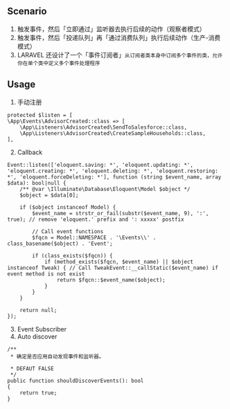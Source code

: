 ## Scenario

1. 触发事件，然后「立即通过」监听器去执行后续的动作（观察者模式）
2. 触发事件，然后「投递队列」再「通过消费队列」执行后续动作（生产-消费模式）
3. LARAVEL 还设计了一个「事件订阅者」`从订阅者类本身中订阅多个事件的类，允许你在单个类中定义多个事件处理程序`


## Usage

1. 手动注册
```
protected $listen = [
\App\Events\AdvisorCreated::class => [
    \App\Listeners\AdvisorCreated\SendToSalesforce::class,
    \App\Listeners\AdvisorCreated\CreateSampleHouseholds::class,
],
```
2. Callback
```
Event::listen(['eloquent.saving: *', 'eloquent.updating: *', 'eloquent.creating: *', 'eloquent.deleting: *', 'eloquent.restoring: *', 'eloquent.forceDeleting: *'], function (string $event_name, array $data): bool|null {
    /** @var \Illuminate\Database\Eloquent\Model $object */
    $object = $data[0];

    if ($object instanceof Model) {
        $event_name = strstr_or_fail(substr($event_name, 9), ':', true); // remove 'eloquent.' prefix and ': xxxxx' postfix

        // Call event functions
        $fqcn = Model::NAMESPACE . '\Events\\' . class_basename($object) . 'Event';

        if (class_exists($fqcn)) {
            if (method_exists($fqcn, $event_name) || $object instanceof Tweak) { // Call TweakEvent::__callStatic($event_name) if event method is not exist
                return $fqcn::$event_name($object);
            }
        }
    }

    return null;
});
```
3. Event Subscriber
4. Auto discover
```
/**
 * 确定是否应用自动发现事件和监听器。
 
 * DEFAUT FALSE
 */
public function shouldDiscoverEvents(): bool
{
    return true;
}
```

